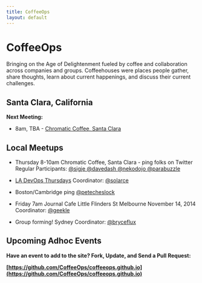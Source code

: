 ```yaml
---
title: CoffeeOps
layout: default
---
```


<h1>CoffeeOps</h1>

Bringing on the Age of Delightenment fueled by coffee and collaboration across companies and groups. Coffeehouses were places people gather, share thoughts, learn about current happenings, and discuss their current challenges.



<h2> Santa Clara, California</h2>

<b>Next Meeting:</b>

* 8am, TBA - [Chromatic Coffee, Santa Clara](http://www.yelp.com/biz/chromatic-coffee-santa-clara)




<h2>Local Meetups</h2>


* Thursday 8-10am Chromatic Coffee, Santa Clara - ping folks on Twitter
  Regular Participants:
    [ @sigje ](https://twitter.com/sigje)
    [ @davedash ](https://twitter.com/davedash)
    [ @nekodojo ](https://twitter.com/nekodojo)
    [ @parabuzzle ](https://twitter.com/parabuzzle)

* [LA DevOps Thursdays](http://www.meetup.com/ladevops/events/218067202/)
  Coordinator:
    [@solarce](https://twitter.com/solarce)

* Boston/Cambridge ping [@petecheslock](https://twitter.com/petecheslock)

* Friday 7am Journal Cafe Little Flinders St Melbourne November 14, 2014
  Coordinator:
    [@geekle](https://twitter.com/geekle)

* Group forming! Sydney
  Coordinator:
    [@bryceflux](https://twitter.com/bryceflux)



## Upcoming Adhoc Events

**Have an event to add to the site? Fork, Update, and Send a Pull Request:**

**[https://github.com/CoffeeOps/coffeeops.github.io](https://github.com/CoffeeOps/coffeeops.github.io)**
